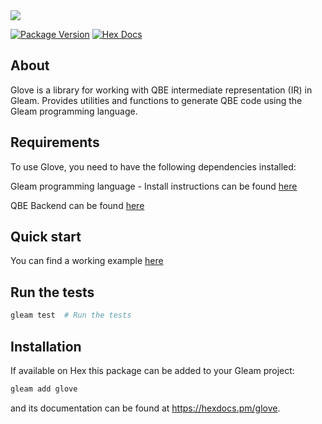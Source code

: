 
<img src="https://github.com/Willyboar/glove/assets/22755228/bfd9673f-a105-4083-82d8-84bf4b0ff071">


[![Package Version](https://img.shields.io/hexpm/v/glove)](https://hex.pm/packages/glove)
[![Hex Docs](https://img.shields.io/badge/hex-docs-ffaff3)](https://hexdocs.pm/glove/)


## About 
Glove is a library for working with QBE intermediate representation (IR) in Gleam. Provides utilities and functions to generate QBE code using the Gleam programming language. 

## Requirements

To use Glove, you need to have the following dependencies installed:

Gleam programming language - Install instructions can be found [here](https://gleam.run/getting-started/installing/)

QBE Backend can be found [here](https://c9x.me/compile/)


## Quick start

You can find a working example [here](https://github.com/Willyboar/glove_example)

## Run the tests
```sh
gleam test  # Run the tests
```

## Installation

If available on Hex this package can be added to your Gleam project:

```sh
gleam add glove
```

and its documentation can be found at <https://hexdocs.pm/glove>.
